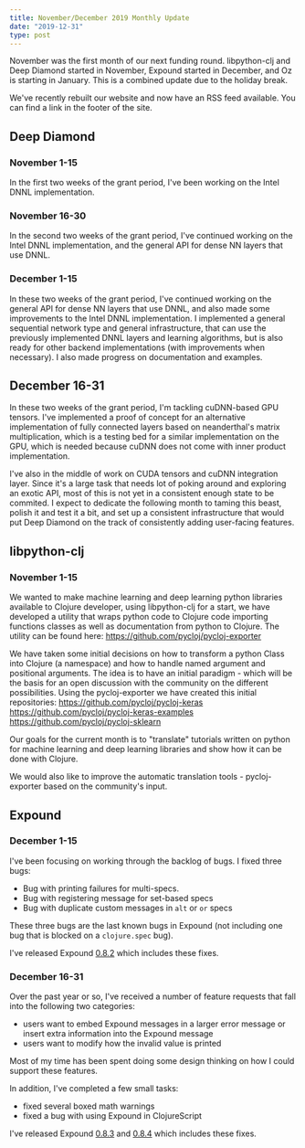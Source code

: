 ```yaml
---
title: November/December 2019 Monthly Update
date: "2019-12-31"
type: post
---
```


November was the first month of our next funding round. libpython-clj and Deep Diamond started in November, Expound started in December, and Oz is starting in January. This is a combined update due to the holiday break.

We've recently rebuilt our website and now have an RSS feed available. You can find a link in the footer of the site.

## Deep Diamond

### November 1-15

In the first two weeks of the grant period, I've been working on the Intel DNNL implementation.

### November 16-30

In the second two weeks of the grant period, I've continued working on the Intel DNNL implementation, and the general API for dense NN layers that use DNNL.

### December 1-15

In these two weeks of the grant period, I've continued working on
the general API for dense NN layers that use DNNL, and also made some
improvements to the Intel DNNL implementation. I implemented a general
sequential network type and general infrastructure, that can use the
previously implemented DNNL layers and learning algorithms, but is also
ready for other backend implementations (with improvements when necessary).
I also made progress on documentation and examples.

## December 16-31

In these two weeks of the grant period, I'm tackling cuDNN-based GPU tensors.
I've implemented a proof of concept
for an alternative implementation of fully connected layers based on
neanderthal's matrix multiplication, which is a testing bed for
a similar implementation on the GPU, which is needed because
cuDNN does not come with inner product implementation.

I've also in the middle of work on CUDA tensors and cuDNN integration layer.
Since it's a large task that needs lot of poking around and exploring an
exotic API, most of this is not yet in a consistent enough state to be
commited. I expect to dedicate the following month to taming this beast,
polish it and test it a bit, and set up a consistent infrastructure that
would put Deep Diamond on the track of consistently adding user-facing features.

## libpython-clj

### November 1-15

We wanted to make machine learning and deep learning python libraries available to Clojure developer, using libpython-clj
for a start, we have developed a utility that wraps python code to Clojure code importing functions classes as well as documentation from python to Clojure.
The utility can be found here:
https://github.com/pycloj/pycloj-exporter

We have taken some initial decisions on how to transform a python Class into Clojure (a namespace) and how to handle named argument and positional arguments.
The idea is to have an initial paradigm - which will be the basis for an open discussion with the community on the different possibilities.
Using the pycloj-exporter we have created this initial repositories:
https://github.com/pycloj/pycloj-keras
https://github.com/pycloj/pycloj-keras-examples
https://github.com/pycloj/pycloj-sklearn

Our goals for the current month is to "translate" tutorials written on python for machine learning and deep learning libraries and show how it can be done with Clojure.

We would also like to improve the automatic translation tools - pycloj-exporter based on the community's input.

## Expound

### December 1-15

I've been focusing on working through the backlog of bugs. I fixed three bugs:

* Bug with printing failures for multi-specs.
* Bug with registering message for set-based specs
* Bug with duplicate custom messages in `alt` or `or` specs

These three bugs are the last known bugs in Expound (not including one bug that is blocked on a `clojure.spec` bug).

I've released Expound [0.8.2](https://github.com/bhb/expound/blob/master/CHANGELOG.md#082---2019-12-11) which includes these fixes.

### December 16-31

Over the past year or so, I've received a number of feature requests that fall into the following two categories:

* users want to embed Expound messages in a larger error message or insert extra information into the Expound message
* users want to modify how the invalid value is printed

Most of my time has been spent doing some design thinking on how I could support these features.

In addition, I've completed a few small tasks:

* fixed several boxed math warnings
* fixed a bug with using Expound in ClojureScript

I've released Expound [0.8.3](https://github.com/bhb/expound/blob/master/CHANGELOG.md#083---2019-12-29) and [0.8.4](https://github.com/bhb/expound/blob/master/CHANGELOG.md#084---2019-12-31) which includes these fixes.
